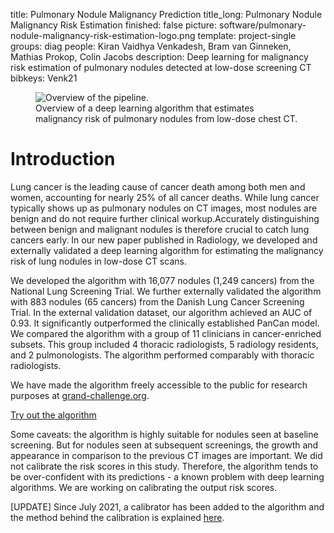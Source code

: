 title: Pulmonary Nodule Malignancy Prediction
title_long: Pulmonary Nodule Malignancy Risk Estimation
finished: false
picture: software/pulmonary-nodule-malignancy-risk-estimation-logo.png
template: project-single
groups: diag
people: Kiran Vaidhya Venkadesh, Bram van Ginneken, Mathias Prokop, Colin Jacobs
description: Deep learning for malignancy risk estimation of pulmonary nodules detected at low-dose screening CT
bibkeys: Venk21

<figure class="figure my-4">
  <img data-src="{{ IMGURL }}/images/news/lung-nodule-malignancy-risk-cnn.png" class="figure-img img-fluid lazyload rounded" alt="Overview of the pipeline.">
  <figcaption class="figure-caption">Overview of a deep learning algorithm that estimates malignancy risk of pulmonary nodules from low-dose chest CT.</figcaption>
</figure>

<a name="terms"></a>

# Introduction

Lung cancer is the leading cause of cancer death among both men and women, accounting for nearly 25% of all cancer deaths. While lung cancer typically shows up as pulmonary nodules on CT images, most nodules are benign and do not require further clinical workup.Accurately distinguishing between benign and malignant nodules is therefore crucial to catch lung cancers early. In our new paper published in Radiology, we developed and externally validated a deep learning algorithm for estimating the malignancy risk of lung nodules in low-dose CT scans.

We developed the algorithm with 16,077 nodules (1,249 cancers) from the National Lung Screening Trial. We further externally validated the algorithm with 883 nodules (65 cancers) from the Danish Lung Cancer Screening Trial. In the external validation dataset, our algorithm achieved an AUC of 0.93. It significantly outperformed the clinically established PanCan model. We compared the algorithm with a group of 11 clinicians in cancer-enriched subsets. This group included 4 thoracic radiologists, 5 radiology residents, and 2 pulmonologists. The algorithm performed comparably with thoracic radiologists.

We have made the algorithm freely accessible to the public for research purposes at [grand-challenge.org](https://grand-challenge.org/algorithms/pulmonary-nodule-malignancy-prediction/). 

<a href="https://grand-challenge.org/algorithms/pulmonary-nodule-malignancy-prediction/" class="btn btn-primary btn-lg my-3">Try out the algorithm</a>

Some caveats: the algorithm is highly suitable for nodules seen at baseline screening. But for nodules seen at subsequent screenings, the growth and appearance in comparison to the previous CT images are important. We did not calibrate the risk scores in this study. Therefore, the algorithm tends to be over-confident with its predictions - a known problem with deep learning algorithms. We are working on calibrating the output risk scores. 

[UPDATE] Since July 2021, a calibrator has been added to the algorithm and the method behind the calibration is explained [here](https://www.diagnijmegen.nl/software/nodule-malignancy-risk-calibration/).

